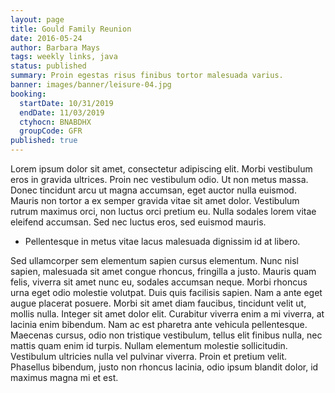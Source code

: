 ```yaml
---
layout: page
title: Gould Family Reunion
date: 2016-05-24
author: Barbara Mays
tags: weekly links, java
status: published
summary: Proin egestas risus finibus tortor malesuada varius.
banner: images/banner/leisure-04.jpg
booking:
  startDate: 10/31/2019
  endDate: 11/03/2019
  ctyhocn: BNABDHX
  groupCode: GFR
published: true
---
```

Lorem ipsum dolor sit amet, consectetur adipiscing elit. Morbi vestibulum eros in gravida ultrices. Proin nec vestibulum odio. Ut non metus massa. Donec tincidunt arcu ut magna accumsan, eget auctor nulla euismod. Mauris non tortor a ex semper gravida vitae sit amet dolor. Vestibulum rutrum maximus orci, non luctus orci pretium eu. Nulla sodales lorem vitae eleifend accumsan. Sed nec luctus eros, sed euismod mauris.

* Pellentesque in metus vitae lacus malesuada dignissim id at libero.

Sed ullamcorper sem elementum sapien cursus elementum. Nunc nisl sapien, malesuada sit amet congue rhoncus, fringilla a justo. Mauris quam felis, viverra sit amet nunc eu, sodales accumsan neque. Morbi rhoncus urna eget odio molestie volutpat. Duis quis facilisis sapien. Nam a ante eget augue placerat posuere. Morbi sit amet diam faucibus, tincidunt velit ut, mollis nulla. Integer sit amet dolor elit. Curabitur viverra enim a mi viverra, at lacinia enim bibendum. Nam ac est pharetra ante vehicula pellentesque. Maecenas cursus, odio non tristique vestibulum, tellus elit finibus nulla, nec mattis quam enim id turpis. Nullam elementum molestie sollicitudin. Vestibulum ultricies nulla vel pulvinar viverra. Proin et pretium velit. Phasellus bibendum, justo non rhoncus lacinia, odio ipsum blandit dolor, id maximus magna mi et est.
